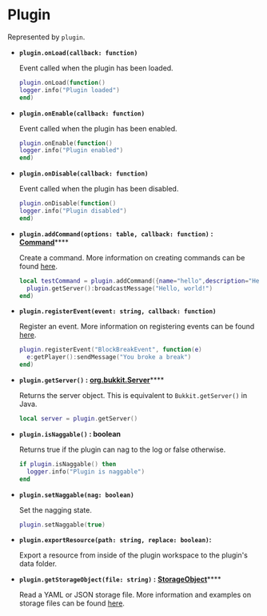 # Plugin

Represented by `plugin`.

* **`plugin.onLoad(callback: function)`**

  Event called when the plugin has been loaded.

  ```lua
  plugin.onLoad(function()
  logger.info("Plugin loaded")
  end)
  ```

* **`plugin.onEnable(callback: function)`**

  Event called when the plugin has been enabled.

  ```lua
  plugin.onEnable(function()
  logger.info("Plugin enabled")
  end)
  ```

* **`plugin.onDisable(callback: function)`**

  Event called when the plugin has been disabled.

  ```lua
  plugin.onDisable(function()
  logger.info("Plugin disabled")
  end)
  ```

* **`plugin.addCommand(options: table, callback: function)` :** [**Command**](https://github.com/artex-development/docs.lukkit.net/tree/b600fc95db6df12a29cf3c019492ca125cee8319/globals/global-variables/Commands/README.md#command)\*\*\*\*

  Create a command. More information on creating commands can be found [here](https://github.com/artex-development/docs.lukkit.net/tree/b600fc95db6df12a29cf3c019492ca125cee8319/globals/global-variables/Commands/README.md).

  ```lua
  local testCommand = plugin.addCommand({name="hello",description="Hello world"}, function(cmd)
    plugin.getServer():broadcastMessage("Hello, world!")
  end)
  ```

* **`plugin.registerEvent(event: string, callback: function)`**

  Register an event. More information on registering events can be found [here](https://github.com/artex-development/docs.lukkit.net/tree/b600fc95db6df12a29cf3c019492ca125cee8319/globals/global-variables/Events/README.md).

  ```lua
  plugin.registerEvent("BlockBreakEvent", function(e)
    e:getPlayer():sendMessage("You broke a break")
  end)
  ```

* **`plugin.getServer()` :** [**org.bukkit.Server**](https://hub.spigotmc.org/javadocs/bukkit/org/bukkit/Server.html)\*\*\*\*

  Returns the server object. This is equivalent to `Bukkit.getServer()` in Java.

  ```lua
  local server = plugin.getServer()
  ```

* **`plugin.isNaggable()` : boolean**

  Returns true if the plugin can nag to the log or false otherwise.

  ```lua
  if plugin.isNaggable() then
    logger.info("Plugin is naggable")
  end
  ```

* **`plugin.setNaggable(nag: boolean)`**

  Set the nagging state.

  ```lua
  plugin.setNaggable(true)
  ```

* **`plugin.exportResource(path: string, replace: boolean)`:**

  Export a resource from inside of the plugin workspace to the plugin's data folder.

* **`plugin.getStorageObject(file: string)` :** [**StorageObject**](https://github.com/artex-development/docs.lukkit.net/tree/b600fc95db6df12a29cf3c019492ca125cee8319/globals/global-variables/Storage/README.md#storageobject)\*\*\*\*

  Read a YAML or JSON storage file. More information and examples on storage files can be found [here](https://github.com/artex-development/docs.lukkit.net/tree/b600fc95db6df12a29cf3c019492ca125cee8319/globals/global-variables/Storage/README.md).

